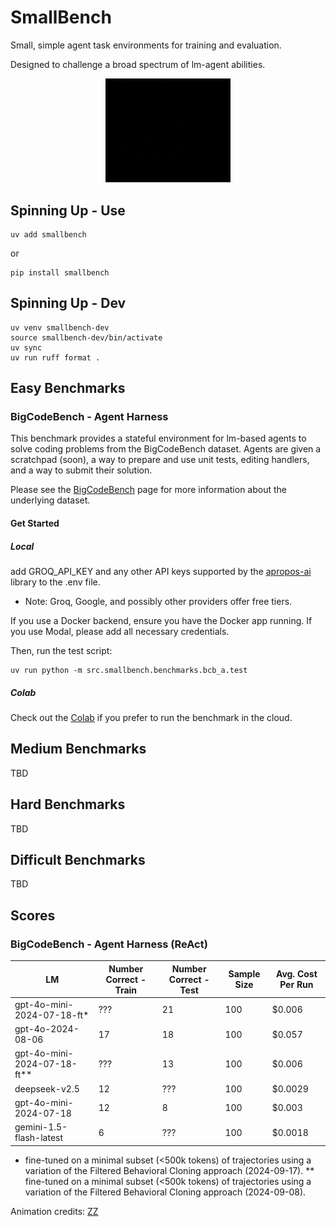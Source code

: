 # SmallBench

Small, simple agent task environments for training and evaluation.

Designed to challenge a broad spectrum of lm-agent abilities.

<p align="middle">
  <img src="https://raw.githubusercontent.com/JoshuaPurtell/SmallBench/main/assets/data_science_small.gif" width="200" />
</p>

## Spinning Up - Use

```
uv add smallbench
```

or 

```
pip install smallbench
```

## Spinning Up - Dev

```
uv venv smallbench-dev
source smallbench-dev/bin/activate
uv sync
uv run ruff format .
```

## Easy Benchmarks

### BigCodeBench - Agent Harness

This benchmark provides a stateful environment for lm-based agents to solve coding problems from the BigCodeBench dataset. Agents are given a scratchpad (soon), a way to prepare and use unit tests, editing handlers, and a way to submit their solution.

Please see the [BigCodeBench](https://bigcode-bench.github.io) page for more information about the underlying dataset.

#### Get Started

##### Local
add GROQ_API_KEY and any other API keys supported by the [apropos-ai](https://github.com/JoshuaPurtell/Apropos) library to the .env file.
- Note: Groq, Google, and possibly other providers offer free tiers.

If you use a Docker backend, ensure you have the Docker app running. If you use Modal, please add all necessary credentials.

Then, run the test script:
```
uv run python -m src.smallbench.benchmarks.bcb_a.test
```

##### Colab
Check out the [Colab](https://drive.google.com/file/d/1bPMrS2IhWffeeWWIGAISHzktbJUsAmpX/view?usp=sharing) if you prefer to run the benchmark in the cloud.


## Medium Benchmarks
TBD

## Hard Benchmarks
TBD

## Difficult Benchmarks
TBD

## Scores

### BigCodeBench - Agent Harness (ReAct)
| LM | Number Correct - Train | Number Correct - Test | Sample Size | Avg. Cost Per Run |
| --- | --- | --- | --- | --- |
| gpt-4o-mini-2024-07-18-ft* | ??? | 21 | 100 | $0.006 | 
| gpt-4o-2024-08-06 | 17 | 18 | 100 | $0.057 | 
| gpt-4o-mini-2024-07-18-ft** | ??? | 13 | 100 | $0.006 | 
| deepseek-v2.5 | 12 | ??? | 100 | $0.0029 |
| gpt-4o-mini-2024-07-18 | 12 | 8 | 100 | $0.003 |
| gemini-1.5-flash-latest | 6 | ??? | 100 | $0.0018 | 

* fine-tuned on a minimal subset (<500k tokens) of trajectories using a variation of the Filtered Behavioral Cloning approach (2024-09-17).
** fine-tuned on a minimal subset (<500k tokens) of trajectories using a variation of the Filtered Behavioral Cloning approach (2024-09-08).

Animation credits: [ZZ](https://x.com/mikezangus)

